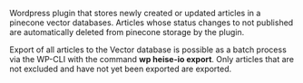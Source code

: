 Wordpress plugin that stores newly created or updated articles in a pinecone vector databases.
Articles whose status changes to not published are automatically deleted from pinecone storage by the plugin.

Export of all articles to the Vector database is possible as a batch process via the WP-CLI with the command **wp heise-io export**.
Only articles that are not excluded and have not yet been exported are exported.

